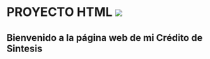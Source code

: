 # PROYECTO HTML ![](https://elpuig.xeill.net/logo.png)
 
## Bienvenido a la página web de mi Crédito de Sintesis
